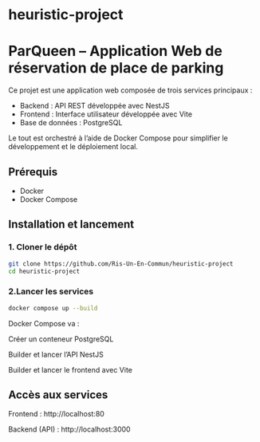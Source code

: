 # heuristic-project
# ParQueen – Application Web de réservation de place de parking

Ce projet est une application web composée de trois services principaux :

- Backend : API REST développée avec NestJS
- Frontend : Interface utilisateur développée avec Vite
- Base de données : PostgreSQL

Le tout est orchestré à l’aide de Docker Compose pour simplifier le développement et le déploiement local.

## Prérequis

- Docker
- Docker Compose

## Installation et lancement

### 1. Cloner le dépôt

```bash
git clone https://github.com/Ris-Un-En-Commun/heuristic-project
cd heuristic-project
```


### 2.Lancer les services
```bash
docker compose up --build
```
Docker Compose va :

Créer un conteneur PostgreSQL

Builder et lancer l’API NestJS

Builder et lancer le frontend avec Vite

## Accès aux services
Frontend : http://localhost:80

Backend (API) : http://localhost:3000
